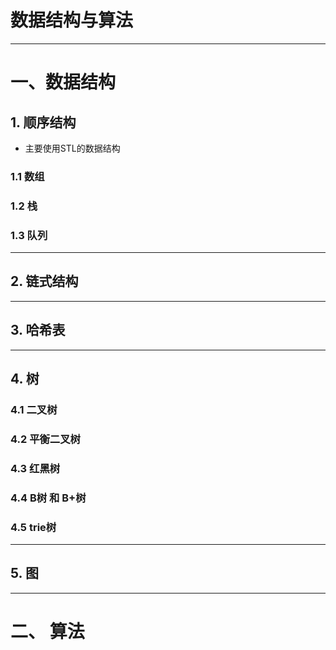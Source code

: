 
# 数据结构与算法




---

# 一、数据结构

## 1. 顺序结构

- 主要使用STL的数据结构

### 1.1 数组



### 1.2 栈

### 1.3 队列



---

## 2. 链式结构


---

## 3. 哈希表



---

## 4. 树

### 4.1 二叉树

### 4.2 平衡二叉树

### 4.3 红黑树


### 4.4 B树 和 B+树

### 4.5 trie树


---

## 5. 图

 
---
 
# 二、 算法



